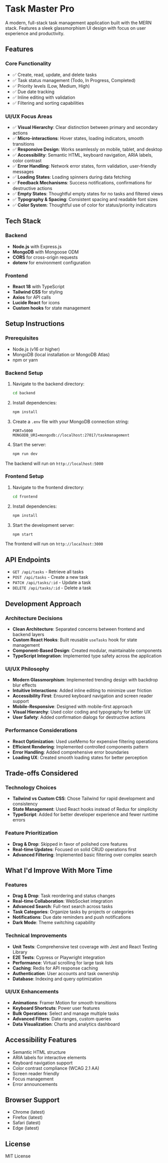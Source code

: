 # Task Master Pro

A modern, full-stack task management application built with the MERN stack. Features a sleek glassmorphism UI design with focus on user experience and productivity.

## Features

### Core Functionality
- ✅ Create, read, update, and delete tasks
- ✅ Task status management (Todo, In Progress, Completed)
- ✅ Priority levels (Low, Medium, High)
- ✅ Due date tracking
- ✅ Inline editing with validation
- ✅ Filtering and sorting capabilities

### UI/UX Focus Areas
- ✅ **Visual Hierarchy**: Clear distinction between primary and secondary actions
- ✅ **Micro-interactions**: Hover states, loading indicators, smooth transitions
- ✅ **Responsive Design**: Works seamlessly on mobile, tablet, and desktop
- ✅ **Accessibility**: Semantic HTML, keyboard navigation, ARIA labels, color contrast
- ✅ **Error Handling**: Network error states, form validation, user-friendly messages
- ✅ **Loading States**: Loading spinners during data fetching
- ✅ **Feedback Mechanisms**: Success notifications, confirmations for destructive actions
- ✅ **Empty States**: Thoughtful empty states for no tasks and filtered views
- ✅ **Typography & Spacing**: Consistent spacing and readable font sizes
- ✅ **Color System**: Thoughtful use of color for status/priority indicators

## Tech Stack

### Backend
- **Node.js** with Express.js
- **MongoDB** with Mongoose ODM
- **CORS** for cross-origin requests
- **dotenv** for environment configuration

### Frontend
- **React 18** with TypeScript
- **Tailwind CSS** for styling
- **Axios** for API calls
- **Lucide React** for icons
- **Custom hooks** for state management

## Setup Instructions

### Prerequisites
- Node.js (v16 or higher)
- MongoDB (local installation or MongoDB Atlas)
- npm or yarn

### Backend Setup

1. Navigate to the backend directory:
   ```bash
   cd backend
   ```

2. Install dependencies:
   ```bash
   npm install
   ```

3. Create a `.env` file with your MongoDB connection string:
   ```
   PORT=5000
   MONGODB_URI=mongodb://localhost:27017/taskmanagement
   ```

4. Start the server:
   ```bash
   npm run dev
   ```

The backend will run on `http://localhost:5000`

### Frontend Setup

1. Navigate to the frontend directory:
   ```bash
   cd frontend
   ```

2. Install dependencies:
   ```bash
   npm install
   ```

3. Start the development server:
   ```bash
   npm start
   ```

The frontend will run on `http://localhost:3000`

## API Endpoints

- `GET /api/tasks` - Retrieve all tasks
- `POST /api/tasks` - Create a new task
- `PATCH /api/tasks/:id` - Update a task
- `DELETE /api/tasks/:id` - Delete a task

## Development Approach

### Architecture Decisions
- **Clean Architecture**: Separated concerns between frontend and backend layers
- **Custom React Hooks**: Built reusable `useTasks` hook for state management
- **Component-Based Design**: Created modular, maintainable components
- **TypeScript Integration**: Implemented type safety across the application

### UI/UX Philosophy
- **Modern Glassmorphism**: Implemented trending design with backdrop blur effects
- **Intuitive Interactions**: Added inline editing to minimize user friction
- **Accessibility First**: Ensured keyboard navigation and screen reader support
- **Mobile-Responsive**: Designed with mobile-first approach
- **Visual Hierarchy**: Used color coding and typography for better UX
- **User Safety**: Added confirmation dialogs for destructive actions

### Performance Considerations
- **React Optimization**: Used useMemo for expensive filtering operations
- **Efficient Rendering**: Implemented controlled components pattern
- **Error Handling**: Added comprehensive error boundaries
- **Loading UX**: Created smooth loading states for better perception

## Trade-offs Considered

### Technology Choices
- **Tailwind vs Custom CSS**: Chose Tailwind for rapid development and consistency
- **State Management**: Used React hooks instead of Redux for simplicity
- **TypeScript**: Added for better developer experience and fewer runtime errors

### Feature Prioritization
- **Drag & Drop**: Skipped in favor of polished core features
- **Real-time Updates**: Focused on solid CRUD operations first
- **Advanced Filtering**: Implemented basic filtering over complex search

## What I'd Improve With More Time

### Features
- **Drag & Drop**: Task reordering and status changes
- **Real-time Collaboration**: WebSocket integration
- **Advanced Search**: Full-text search across tasks
- **Task Categories**: Organize tasks by projects or categories
- **Notifications**: Due date reminders and push notifications
- **Dark Mode**: Theme switching capability

### Technical Improvements
- **Unit Tests**: Comprehensive test coverage with Jest and React Testing Library
- **E2E Tests**: Cypress or Playwright integration
- **Performance**: Virtual scrolling for large task lists
- **Caching**: Redis for API response caching
- **Authentication**: User accounts and task ownership
- **Database**: Indexing and query optimization

### UI/UX Enhancements
- **Animations**: Framer Motion for smooth transitions
- **Keyboard Shortcuts**: Power user features
- **Bulk Operations**: Select and manage multiple tasks
- **Advanced Filters**: Date ranges, custom queries
- **Data Visualization**: Charts and analytics dashboard

## Accessibility Features

- Semantic HTML structure
- ARIA labels for interactive elements
- Keyboard navigation support
- Color contrast compliance (WCAG 2.1 AA)
- Screen reader friendly
- Focus management
- Error announcements

## Browser Support

- Chrome (latest)
- Firefox (latest)
- Safari (latest)
- Edge (latest)

## License

MIT License